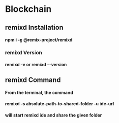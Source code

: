 # Blockchain

## remixd Installation
#### npm i -g @remix-project/remixd

### remixd Version
#### remixd -v or remixd --version

## remixd Command

#### From the terminal, the command
#### remixd -s absolute-path-to-shared-folder -u ide-url
#### will start remixd ide and share the given folder

#### 
